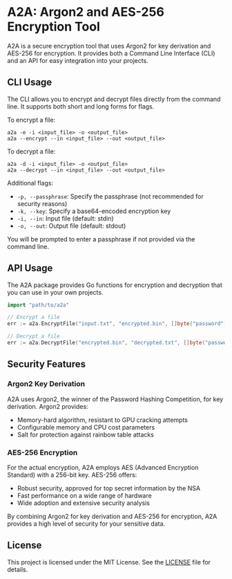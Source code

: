 # A2A: Argon2 and AES-256 Encryption Tool

A2A is a secure encryption tool that uses Argon2 for key derivation and AES-256 for encryption. It provides both a Command Line Interface (CLI) and an API for easy integration into your projects.

## CLI Usage

The CLI allows you to encrypt and decrypt files directly from the command line. It supports both short and long forms for flags.

To encrypt a file:
```
a2a -e -i <input_file> -o <output_file>
a2a --encrypt --in <input_file> --out <output_file>
```

To decrypt a file:
```
a2a -d -i <input_file> -o <output_file>
a2a --decrypt --in <input_file> --out <output_file>
```

Additional flags:
- `-p, --passphrase`: Specify the passphrase (not recommended for security reasons)
- `-k, --key`: Specify a base64-encoded encryption key
- `-i, --in`: Input file (default: stdin)
- `-o, --out`: Output file (default: stdout)

You will be prompted to enter a passphrase if not provided via the command line.

## API Usage

The A2A package provides Go functions for encryption and decryption that you can use in your own projects.

```go
import "path/to/a2a"

// Encrypt a file
err := a2a.EncryptFile("input.txt", "encrypted.bin", []byte("password"))

// Decrypt a file
err := a2a.DecryptFile("encrypted.bin", "decrypted.txt", []byte("password"))
```

## Security Features

### Argon2 Key Derivation

A2A uses Argon2, the winner of the Password Hashing Competition, for key derivation. Argon2 provides:

- Memory-hard algorithm, resistant to GPU cracking attempts
- Configurable memory and CPU cost parameters
- Salt for protection against rainbow table attacks

### AES-256 Encryption

For the actual encryption, A2A employs AES (Advanced Encryption Standard) with a 256-bit key. AES-256 offers:

- Robust security, approved for top secret information by the NSA
- Fast performance on a wide range of hardware
- Wide adoption and extensive security analysis

By combining Argon2 for key derivation and AES-256 for encryption, A2A provides a high level of security for your sensitive data.

## License

This project is licensed under the MIT License. See the [LICENSE](LICENSE) file for details.
